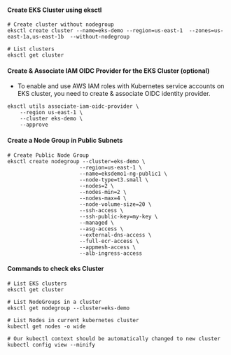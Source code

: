 #### Create EKS Cluster using eksctl
```
# Create cluster without nodegroup
eksctl create cluster --name=eks-demo --region=us-east-1  --zones=us-east-1a,us-east-1b  --without-nodegroup

# List clusters
eksctl get cluster
```

#### Create & Associate IAM OIDC Provider for the EKS Cluster (optional)
- To enable and use AWS IAM roles with Kubernetes service accounts on EKS cluster, you need to create & associate OIDC identity provider.
```
eksctl utils associate-iam-oidc-provider \
    --region us-east-1 \
    --cluster eks-demo \
    --approve
```

#### Create a Node Group in Public Subnets
```
# Create Public Node Group   
eksctl create nodegroup --cluster=eks-demo \
                       --region=us-east-1 \
                       --name=eksdemo1-ng-public1 \
                       --node-type=t3.small \
                       --nodes=2 \
                       --nodes-min=2 \
                       --nodes-max=4 \
                       --node-volume-size=20 \
                       --ssh-access \
                       --ssh-public-key=my-key \
                       --managed \
                       --asg-access \
                       --external-dns-access \
                       --full-ecr-access \
                       --appmesh-access \
                       --alb-ingress-access 

```
#### Commands to check eks Cluster
```
# List EKS clusters
eksctl get cluster

# List NodeGroups in a cluster
eksctl get nodegroup --cluster=eks-demo

# List Nodes in current kubernetes cluster
kubectl get nodes -o wide

# Our kubectl context should be automatically changed to new cluster
kubectl config view --minify
```
